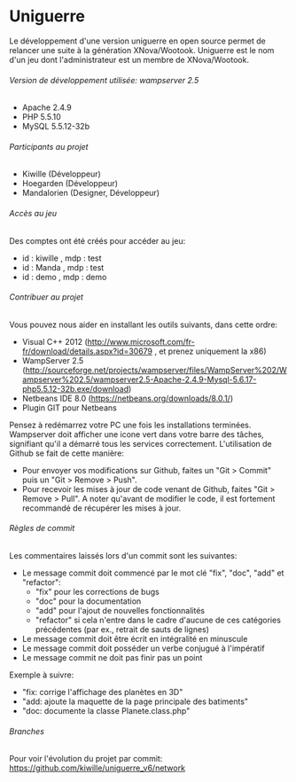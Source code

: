 Uniguerre
============


Le développement d'une version uniguerre en open source permet de relancer une suite à la génération XNova/Wootook.
Uniguerre est le nom d'un jeu dont l'administrateur est un membre de XNova/Wootook.


###### Version de développement utilisée: wampserver 2.5

- Apache 2.4.9
- PHP 5.5.10
- MySQL 5.5.12-32b

###### Participants au projet

- Kiwille (Développeur)
- Hoegarden (Développeur)
- Mandalorien (Designer, Développeur)

###### Accès au jeu

Des comptes ont été créés pour accéder au jeu:
- id : kiwille , mdp : test 
- id : Manda , mdp : test
- id : demo , mdp : demo

###### Contribuer au projet

Vous pouvez nous aider en installant les outils suivants, dans cette ordre:
- Visual C++ 2012 (http://www.microsoft.com/fr-fr/download/details.aspx?id=30679 , et prenez uniquement la x86) 
- WampServer 2.5 (http://sourceforge.net/projects/wampserver/files/WampServer%202/Wampserver%202.5/wampserver2.5-Apache-2.4.9-Mysql-5.6.17-php5.5.12-32b.exe/download)
- Netbeans IDE 8.0  (https://netbeans.org/downloads/8.0.1/)
- Plugin GIT pour Netbeans

Pensez à redémarrez votre PC une fois les installations terminées.
Wampserver doit afficher une icone vert dans votre barre des tâches, signifiant qu'il a démarré tous les services correctement.
L'utilisation de Github se fait de cette manière:
- Pour envoyer vos modifications sur Github, faites un "Git > Commit" puis un "Git > Remove > Push".
- Pour recevoir les mises à jour de code venant de Github, faites "Git > Remove > Pull".
A noter qu'avant de modifier le code, il est fortement recommandé de récupérer les mises à jour.

###### Règles de commit

Les commentaires laissés lors d'un commit sont les suivantes:
- Le message commit doit commencé par le mot clé "fix", "doc", "add" et "refactor":
     - "fix" pour les corrections de bugs
     - "doc" pour la documentation
     - "add" pour l'ajout de nouvelles fonctionnalités
     - "refactor" si cela n'entre dans le cadre d'aucune de ces catégories précédentes (par ex., retrait de sauts de lignes)
- Le message commit doit être écrit en intégralité en minuscule
- Le message commit doit posséder un verbe conjugué à l'impératif
- Le message commit ne doit pas finir pas un point

Exemple à suivre:
- "fix: corrige l'affichage des planètes en 3D"
- "add: ajoute la maquette de la page principale des batiments"
- "doc: documente la classe Planete.class.php"

###### Branches

Pour voir l'évolution du projet par commit: https://github.com/kiwille/uniguerre_v6/network
